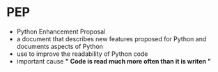 # PEP
- Python Enhancement Proposal
-  a document that describes new features proposed for Python and documents aspects of Python
-  use to improve the readability of Python code
- important cause **" Code is read much more often than it is writen "**
